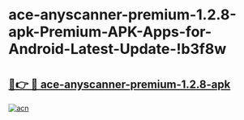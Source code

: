 # ace-anyscanner-premium-1.2.8-apk-Premium-APK-Apps-for-Android-Latest-Update-!b3f8w

# <h2><a href="https://80hoi6.esa.edu.pl?title=ace-anyscanner-premium-1.2.8-apk&ref=b3f8w">🔗👉 🔴 ace-anyscanner-premium-1.2.8-apk</a></h2>

[![acn](https://github.com/user-attachments/assets/0f9c940e-d8b0-45ae-aac7-cd30a18b3e1c)](https://80hoi6.esa.edu.pl?title=ace-anyscanner-premium-1.2.8-apk&ref=b3f8w)

